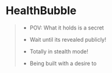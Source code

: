 # HealthBubble
> + POV: What it holds is a secret
> + Wait until its revealed publicly!
> + Totally in stealth mode!
>
> + Being built with a desire to 
